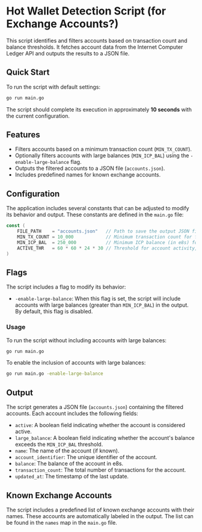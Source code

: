 # Hot Wallet Detection Script (for Exchange Accounts?)

This script identifies and filters accounts based on transaction count and balance thresholds. It fetches account data from the Internet Computer Ledger API and outputs the results to a JSON file.

## Quick Start

To run the script with default settings:

```sh
go run main.go
```

The script should complete its execution in approximately **10 seconds** with the current configuration.

## Features

- Filters accounts based on a minimum transaction count (`MIN_TX_COUNT`).
- Optionally filters accounts with large balances (`MIN_ICP_BAL`) using the `-enable-large-balance` flag.
- Outputs the filtered accounts to a JSON file (`accounts.json`).
- Includes predefined names for known exchange accounts.

## Configuration

The application includes several constants that can be adjusted to modify its behavior and output. These constants are defined in the `main.go` file:

```go
const (
    FILE_PATH    = "accounts.json"   // Path to save the output JSON file
    MIN_TX_COUNT = 10_000            // Minimum transaction count for filtering accounts, default 10k.
    MIN_ICP_BAL  = 250_000           // Minimum ICP balance (in e8s) for filtering accounts, default 250k ICP.
    ACTIVE_THR   = 60 * 60 * 24 * 30 // Threshold for account activity, default is 30 days (in seconds).
)
```

## Flags

The script includes a flag to modify its behavior:

- `-enable-large-balance`: When this flag is set, the script will include accounts with large balances (greater than `MIN_ICP_BAL`) in the output. By default, this flag is disabled.

### Usage

To run the script without including accounts with large balances:

```sh
go run main.go
```

To enable the inclusion of accounts with large balances:

```sh
go run main.go -enable-large-balance
```

## Output

The script generates a JSON file (`accounts.json`) containing the filtered accounts. Each account includes the following fields:

- `active`: A boolean field indicating whether the account is considered active.
- `large_balance`: A boolean field indicating whether the account's balance exceeds the `MIN_ICP_BAL` threshold.
- `name`: The name of the account (if known).
- `account_identifier`: The unique identifier of the account.
- `balance`: The balance of the account in e8s.
- `transaction_count`: The total number of transactions for the account.
- `updated_at`: The timestamp of the last update.

## Known Exchange Accounts

The script includes a predefined list of known exchange accounts with their names. These accounts are automatically labeled in the output.
The list can be found in the `names` map in the `main.go` file.
